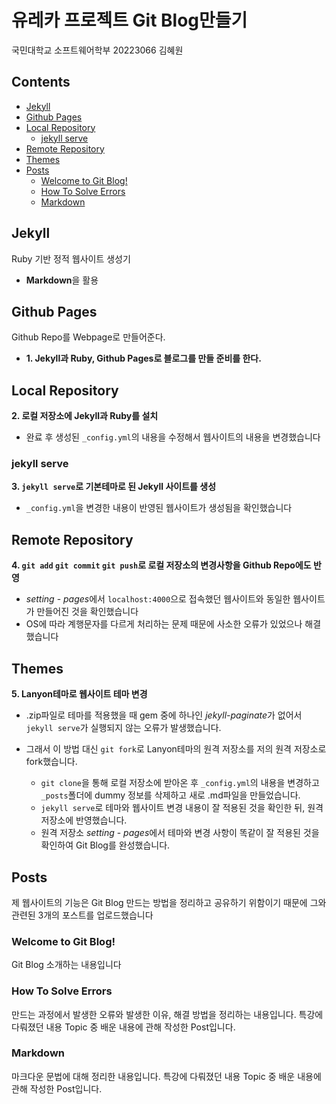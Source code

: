 # 유레카 프로젝트 Git Blog만들기

국민대학교 소프트웨어학부 20223066 김혜원

## Contents

- [Jekyll](#jekyll)
- [Github Pages](#github-pages)
- [Local Repository](#local-repository)
  - [jekyll serve](#jekyll-serve)
- [Remote Repository](#remote-repository)
- [Themes](#themes)
- [Posts](#posts)
  - [Welcome to Git Blog!](#welcome-to-git-blog!)
  - [How To Solve Errors](#how-to-solve-errors)
  - [Markdown](#markdown)


## Jekyll

Ruby 기반 정적 웹사이트 생성기  
- **Markdown**을 활용

## Github Pages

Github Repo를 Webpage로 만들어준다.  
- **1. Jekyll과 Ruby, Github Pages로 블로그를 만들 준비를 한다.**


## Local Repository  

**2. 로컬 저장소에 Jekyll과 Ruby를 설치**
- 완료 후 생성된 `_config.yml`의 내용을 수정해서 웹사이트의 내용을 변경했습니다

### jekyll serve  

**3. `jekyll serve`로 기본테마로 된 Jekyll 사이트를 생성**
- `_config.yml`을 변경한 내용이 반영된 웹사이트가 생성됨을 확인했습니다

## Remote Repository

**4. `git add` `git commit` `git push`로 로컬 저장소의 변경사항을 Github Repo에도 반영**
- *setting* - *pages*에서 `localhost:4000`으로 접속했던 웹사이트와 동일한 웹사이트가 만들어진 것을 확인했습니다
- OS에 따라 계행문자를 다르게 처리하는 문제 때문에 사소한 오류가 있었으나 해결했습니다


## Themes

**5. Lanyon테마로 웹사이트 테마 변경**
- .zip파일로 테마를 적용했을 때 gem 중에 하나인 *jekyll-paginate*가 없어서 `jekyll serve`가 실행되지 않는 오류가 발생했습니다.   


- 그래서 이 방법 대신 `git fork`로 Lanyon테마의 원격 저장소를 저의 원격 저장소로 fork했습니다.
  * `git clone`을 통해 로컬 저장소에 받아온 후 `_config.yml`의 내용을 변경하고 `_posts`폴더에 dummy 정보를 삭제하고 새로 .md파일을 만들었습니다.
  * `jekyll serve`로 테마와 웹사이트 변경 내용이 잘 적용된 것을 확인한 뒤, 원격 저장소에 반영했습니다.
  * 원격 저장소 *setting* - *pages*에서 테마와 변경 사항이 똑같이 잘 적용된 것을 확인하여 Git Blog를 완성했습니다.

## Posts

제 웹사이트의 기능은 Git Blog 만드는 방법을 정리하고 공유하기 위함이기 때문에 그와 관련된 3개의 포스트를 업로드했습니다

### Welcome to Git Blog!

Git Blog 소개하는 내용입니다

### How To Solve Errors

만드는 과정에서 발생한 오류와 발생한 이유, 해결 방법을 정리하는 내용입니다.
특강에 다뤄졌던 내용 Topic 중 배운 내용에 관해 작성한 Post입니다.

### Markdown

마크다운 문법에 대해 정리한 내용입니다.
특강에 다뤄졌던 내용 Topic 중 배운 내용에 관해 작성한 Post입니다.